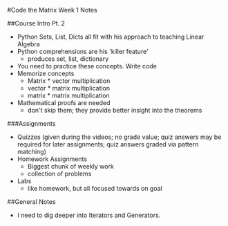 #Code the Matrix Week 1 Notes

##Course Intro Pt. 2
-  Python Sets, List, Dicts all fit with his approach to teaching Linear Algebra
-  Python comprehensions are his 'killer feature'
    +  produces set, list, dictionary
-  You need to practice these concepts. Write code
-  Memorize concepts
    +  Matrix * vector multiplication
    +  vector * matrix multiplication
    +  matrix * matrix multiplication
-  Mathematical proofs are needed
    +  don't skip them; they provide better insight into the theorems

###Assignments
-  Quizzes (given during the videos; no grade value; quiz answers may be required for later assignments; quiz answers graded via pattern matching)
-  Homework Assignments
    +  Biggest chunk of weekly work
    +  collection of problems
-  Labs
    +  like homework, but all focused towards on goal

##General Notes
-  I need to dig deeper into Iterators and Generators.
